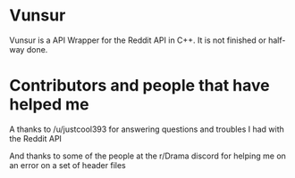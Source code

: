 # Vunsur
Vunsur is a API Wrapper for the Reddit API in C++. It is not finished or half-way done.

# Contributors and people that have helped me
A thanks to /u/justcool393 for answering questions and troubles I had with the Reddit API

And thanks to some of the people at the r/Drama discord for helping me on an error on a set of header files
